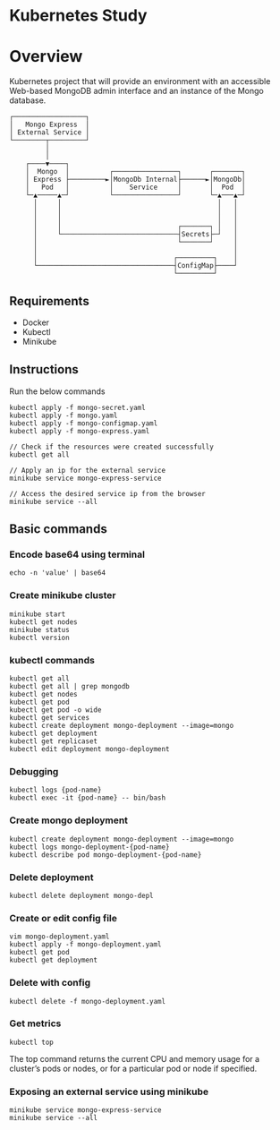 # Kubernetes Study

# Overview
Kubernetes project that will provide an environment with an accessible Web-based MongoDB admin interface and an instance of the Mongo database.

```
┌──────────────────┐
│   Mongo Express  │
│ External Service │
└────────┬─────────┘
         │
         │
    ┌────▼────┐
    │  Mongo  │          ┌────────────────┐       ┌───────┐
    │ Express ├─────────►│MongoDb Internal├──────►│MongoDb│
    │   Pod   │          │    Service     │       │  Pod  │
    └─▲─────▲─┘          └────────────────┘       └─▲───▲─┘
      │     │                                       │   │
      │     │                                       │   │
      │     │                                       │   │
      │     │                             ┌───────┐ │   │
      │     └─────────────────────────────┤Secrets├─┘   │
      │                                   └───────┘     │
      │                                                 │
      │                                  ┌─────────┐    │
      └──────────────────────────────────┤ConfigMap├────┘
                                         └─────────┘
```


## Requirements
- Docker
- Kubectl
- Minikube

## Instructions
Run the below commands
```
kubectl apply -f mongo-secret.yaml
kubectl apply -f mongo.yaml
kubectl apply -f mongo-configmap.yaml 
kubectl apply -f mongo-express.yaml

// Check if the resources were created successfully
kubectl get all

// Apply an ip for the external service
minikube service mongo-express-service

// Access the desired service ip from the browser
minikube service --all
```
## Basic commands
### Encode base64 using terminal
```
echo -n 'value' | base64
```
### Create minikube cluster
```
minikube start
kubectl get nodes
minikube status
kubectl version
```
### kubectl commands
```
kubectl get all
kubectl get all | grep mongodb
kubectl get nodes
kubectl get pod
kubectl get pod -o wide
kubectl get services
kubectl create deployment mongo-deployment --image=mongo
kubectl get deployment
kubectl get replicaset
kubectl edit deployment mongo-deployment
```
### Debugging
```
kubectl logs {pod-name}
kubectl exec -it {pod-name} -- bin/bash
```
### Create mongo deployment
```
kubectl create deployment mongo-deployment --image=mongo
kubectl logs mongo-deployment-{pod-name}
kubectl describe pod mongo-deployment-{pod-name}
```
### Delete deployment
```
kubectl delete deployment mongo-depl
```
### Create or edit config file
```
vim mongo-deployment.yaml
kubectl apply -f mongo-deployment.yaml
kubectl get pod
kubectl get deployment
```
### Delete with config
```
kubectl delete -f mongo-deployment.yaml
``` 
### Get metrics
```
kubectl top
``` 
The top command returns the current CPU and memory usage for a cluster’s pods or nodes, or for a particular pod or node if specified.

### Exposing an external service using minikube
```
minikube service mongo-express-service
minikube service --all
```